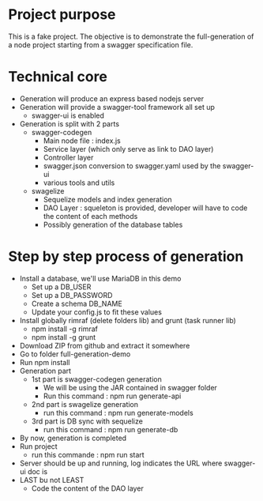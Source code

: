 # Project purpose
This is a fake project. The objective is to demonstrate the full-generation of a node project starting from a swagger specification file.<br />


# Technical core
* Generation will produce an express based nodejs server
* Generation will provide a swagger-tool framework all set up
    * swagger-ui is enabled
* Generation is split with 2 parts
    * swagger-codegen
        * Main node file : index.js
        * Service layer (which only serve as link to DAO layer)
        * Controller layer
        * swagger.json conversion to swagger.yaml used by the swagger-ui
        * various tools and utils
    * swagelize
        * Sequelize models and index generation
        * DAO Layer : squeleton is provided, developer will have to code the content of each methods
        * Possibly generation of the database tables

# Step by step process of generation

* Install a database, we'll use MariaDB in this demo
    * Set up a DB_USER
    * Set up a DB_PASSWORD
    * Create a schema DB_NAME
    * Update your config.js to fit these values
* Install globally rimraf (delete folders lib) and grunt (task runner lib)
    * npm install -g rimraf
    * npm install -g grunt
* Download ZIP from github and extract it somewhere
* Go to folder full-generation-demo
* Run npm install
* Generation part
    * 1st part is swagger-codegen generation
        * We will be using the JAR contained in swagger folder
        * Run this command : npm run generate-api
    * 2nd part is swagelize generation
        * run this command : npm run generate-models
    * 3rd part is DB sync with sequelize
        * run this command : npm run generate-db
* By now, generation is completed
* Run project
    * run this commande : npm run start
* Server should be up and running, log indicates the URL where swagger-ui doc is
* LAST bu not LEAST
    * Code the content of the DAO layer
